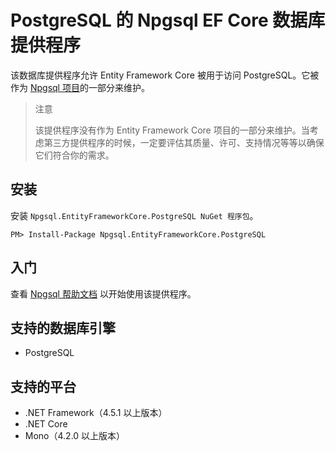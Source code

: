 # PostgreSQL 的 Npgsql EF Core 数据库提供程序

该数据库提供程序允许 Entity Framework Core 被用于访问 PostgreSQL。它被作为 [Npgsql 项目](http://www.npgsql.org/)的一部分来维护。

> 注意
>
> 该提供程序没有作为 Entity Framework Core 项目的一部分来维护。当考虑第三方提供程序的时候，一定要评估其质量、许可、支持情况等等以确保它们符合你的需求。

## 安装

安装 `Npgsql.EntityFrameworkCore.PostgreSQL NuGet 程序包`。

```console
PM> Install-Package Npgsql.EntityFrameworkCore.PostgreSQL
```

## 入门

查看 [Npgsql 帮助文档](http://www.npgsql.org/efcore/index.html) 以开始使用该提供程序。

## 支持的数据库引擎

* PostgreSQL

## 支持的平台

* .NET Framework（4.5.1 以上版本）
* .NET Core
* Mono（4.2.0 以上版本）